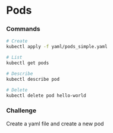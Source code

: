 # Pods

### Commands

```bash
# Create
kubectl apply -f yaml/pods_simple.yaml

# List
kubectl get pods

# Describe
kubectl describe pod

# Delete
kubectl delete pod hello-world
```

### Challenge

Create a yaml file and create a new pod
